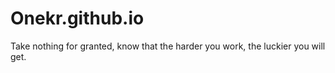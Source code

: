 # Onekr.github.io
Take nothing for granted, know that the harder you work, the luckier you will get.

